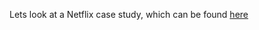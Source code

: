 Lets look at a Netflix case study, which can be found [here](https://www.youtube.com/watch?v=uLGYO09eCzo)
